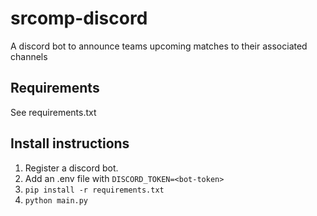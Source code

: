 # srcomp-discord

A discord bot to announce teams upcoming matches to their associated channels

## Requirements

See requirements.txt

## Install instructions

1. Register a discord bot.
2. Add an .env file with `DISCORD_TOKEN=<bot-token>`
3. `pip install -r requirements.txt`
4. `python main.py`
